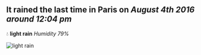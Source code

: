 ## It rained the last time in Paris on *August 4th 2016 around 12:04 pm*
💧  **light rain** *Humidity 79%*

![light rain](http://openweathermap.org/img/w/10d.png)
